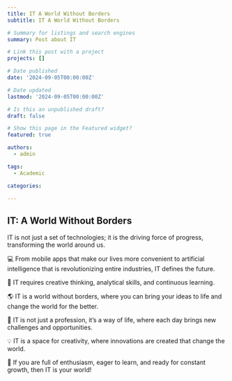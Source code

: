 ```yaml
---
title: IT A World Without Borders
subtitle: IT A World Without Borders

# Summary for listings and search engines
summary: Post about IT

# Link this post with a project
projects: []

# Date published
date: '2024-09-05T00:00:00Z'

# Date updated
lastmod: '2024-09-05T00:00:00Z'

# Is this an unpublished draft?
draft: false

# Show this page in the Featured widget?
featured: true

authors:
  - admin

tags:
  - Academic

categories:
  
---
```


## IT: A World Without Borders

IT is not just a set of technologies; it is the driving force of progress, transforming the world around us.

💻 From mobile apps that make our lives more convenient to artificial intelligence that is revolutionizing entire industries, IT defines the future.

🧠 IT requires creative thinking, analytical skills, and continuous learning.

🌎 IT is a world without borders, where you can bring your ideas to life and change the world for the better.

🚀 IT is not just a profession, it’s a way of life, where each day brings new challenges and opportunities.

💡 IT is a space for creativity, where innovations are created that change the world.

💪 If you are full of enthusiasm, eager to learn, and ready for constant growth, then IT is your world!

